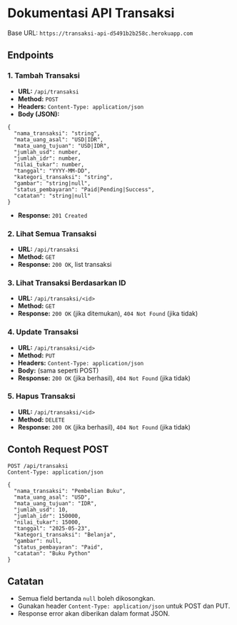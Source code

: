# Dokumentasi API Transaksi

Base URL: `https://transaksi-api-d5491b2b258c.herokuapp.com`

## Endpoints

### 1. Tambah Transaksi
- **URL:** `/api/transaksi`
- **Method:** `POST`
- **Headers:** `Content-Type: application/json`
- **Body (JSON):**
```
{
  "nama_transaksi": "string",
  "mata_uang_asal": "USD|IDR",
  "mata_uang_tujuan": "USD|IDR",
  "jumlah_usd": number,
  "jumlah_idr": number,
  "nilai_tukar": number,
  "tanggal": "YYYY-MM-DD",
  "kategori_transaksi": "string",
  "gambar": "string|null",
  "status_pembayaran": "Paid|Pending|Success",
  "catatan": "string|null"
}
```
- **Response:** `201 Created`

### 2. Lihat Semua Transaksi
- **URL:** `/api/transaksi`
- **Method:** `GET`
- **Response:** `200 OK`, list transaksi

### 3. Lihat Transaksi Berdasarkan ID
- **URL:** `/api/transaksi/<id>`
- **Method:** `GET`
- **Response:** `200 OK` (jika ditemukan), `404 Not Found` (jika tidak)

### 4. Update Transaksi
- **URL:** `/api/transaksi/<id>`
- **Method:** `PUT`
- **Headers:** `Content-Type: application/json`
- **Body:** (sama seperti POST)
- **Response:** `200 OK` (jika berhasil), `404 Not Found` (jika tidak)

### 5. Hapus Transaksi
- **URL:** `/api/transaksi/<id>`
- **Method:** `DELETE`
- **Response:** `200 OK` (jika berhasil), `404 Not Found` (jika tidak)

## Contoh Request POST
```
POST /api/transaksi
Content-Type: application/json

{
  "nama_transaksi": "Pembelian Buku",
  "mata_uang_asal": "USD",
  "mata_uang_tujuan": "IDR",
  "jumlah_usd": 10,
  "jumlah_idr": 150000,
  "nilai_tukar": 15000,
  "tanggal": "2025-05-23",
  "kategori_transaksi": "Belanja",
  "gambar": null,
  "status_pembayaran": "Paid",
  "catatan": "Buku Python"
}
```

## Catatan
- Semua field bertanda `null` boleh dikosongkan.
- Gunakan header `Content-Type: application/json` untuk POST dan PUT.
- Response error akan diberikan dalam format JSON.
